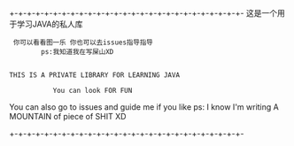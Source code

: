 +-+-+-+-+-+-+-+-+-+-+-+-+-+-+-+-+-+-+-+-+-+-+-+-+-+-+-
           这是一个用于学习JAVA的私人库

     你可以看看图一乐 你也可以去issues指导指导
            ps:我知道我在写屎山XD


    THIS IS A PRIVATE LIBRARY FOR LEARNING JAVA

               You can look FOR FUN
  You can also go to issues and guide me if you like
 ps: I know I'm writing A MOUNTAIN of piece of SHIT XD

+-+-+-+-+-+-+-+-+-+-+-+-+-+-+-+-+-+-+-+-+-+-+-+-+-+-+-